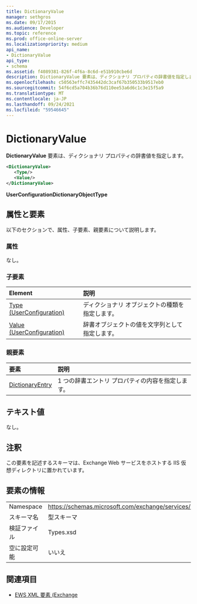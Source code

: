 ```yaml
---
title: DictionaryValue
manager: sethgros
ms.date: 09/17/2015
ms.audience: Developer
ms.topic: reference
ms.prod: office-online-server
ms.localizationpriority: medium
api_name:
- DictionaryValue
api_type:
- schema
ms.assetid: f4089381-826f-4f6a-8c6d-e51b910cbe6d
description: DictionaryValue 要素は、ディクショナリ プロパティの辞書値を指定します。
ms.openlocfilehash: c50563effc7435442dc3caf67b350533b9517eb0
ms.sourcegitcommit: 54f6cd5a704b36b76d110ee53a6d6c1c3e15f5a9
ms.translationtype: MT
ms.contentlocale: ja-JP
ms.lasthandoff: 09/24/2021
ms.locfileid: "59546645"
---
```

# <a name="dictionaryvalue"></a>DictionaryValue

**DictionaryValue** 要素は、ディクショナリ プロパティの辞書値を指定します。 
  
```xml
<DictionaryValue>
   <Type/>
   <Value/>
</DictionaryValue>
```

 **UserConfigurationDictionaryObjectType**
## <a name="attributes-and-elements"></a>属性と要素

以下のセクションで、属性、子要素、親要素について説明します。
  
### <a name="attributes"></a>属性

なし。
  
### <a name="child-elements"></a>子要素

|**Element**|**説明**|
|:-----|:-----|
|[Type (UserConfiguration)](type-userconfiguration.md) <br/> |ディクショナリ オブジェクトの種類を指定します。  <br/> |
|[Value (UserConfiguration)](value-userconfiguration.md) <br/> |辞書オブジェクトの値を文字列として指定します。  <br/> |
   
### <a name="parent-elements"></a>親要素

|**要素**|**説明**|
|:-----|:-----|
|[DictionaryEntry](dictionaryentry.md) <br/> |1 つの辞書エントリ プロパティの内容を指定します。  <br/> |
   
## <a name="text-value"></a>テキスト値

なし。
  
## <a name="remarks"></a>注釈

この要素を記述するスキーマは、Exchange Web サービスをホストする IIS 仮想ディレクトリに置かれています。
  
## <a name="element-information"></a>要素の情報

|||
|:-----|:-----|
|Namespace  <br/> |https://schemas.microsoft.com/exchange/services/2006/types  <br/> |
|スキーマ名  <br/> |型スキーマ  <br/> |
|検証ファイル  <br/> |Types.xsd  <br/> |
|空に設定可能  <br/> |いいえ  <br/> |
   
## <a name="see-also"></a>関連項目

- [EWS XML 要素 (Exchange](ews-xml-elements-in-exchange.md)

